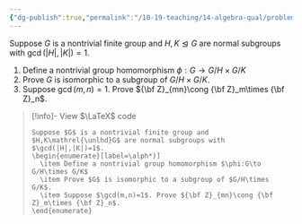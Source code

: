 ```yaml
---
{"dg-publish":true,"permalink":"/10-19-teaching/14-algebra-qual/problem-bank/group-theory/products-of-quotient-groups/","tags":["group_theory"],"updated":"2025-03-17T09:17:13-07:00"}
---
```


Suppose $G$ is a nontrivial finite group and $H,K\mathrel{\unlhd}G$ are normal subgroups with $\gcd(|H|,|K|)=1$.

1. Define a nontrivial group homomorphism $\phi:G\to G/H\times G/K$
2. Prove $G$ is isomorphic to a subgroup of $G/H\times G/K$.
3. Suppose $\gcd(m,n)=1$. Prove ${\bf Z}_{mn}\cong {\bf Z}_m\times {\bf Z}_n$.

> [!info]- View $\LaTeX$ code
> ```
> Suppose $G$ is a nontrivial finite group and $H,K\mathrel{\unlhd}G$ are normal subgroups with $\gcd(|H|,|K|)=1$.
> \begin{enumerate}[label=\alph*)]
> 	\item Define a nontrivial group homomorphism $\phi:G\to G/H\times G/K$
> 	\item Prove $G$ is isomorphic to a subgroup of $G/H\times G/K$.
> 	\item Suppose $\gcd(m,n)=1$. Prove ${\bf Z}_{mn}\cong {\bf Z}_m\times {\bf Z}_n$.
> \end{enumerate}
> ```